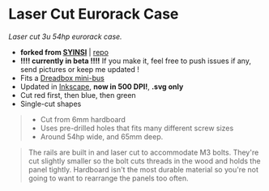 # Laser Cut Eurorack Case 
*Laser cut 3u 54hp eurorack case.*

 - **forked from [SYINSI](http://syinsi.com/make-lasercut-eurorack-case/)** | [repo](https://github.com/THX2112/Laser-Cut-Eurorack-Case)
 - **!!!! currently in beta !!!!** If you make it, feel free to push issues if any, send pictures or keep me updated !
 - Fits a [Dreadbox mini-bus](https://www.dreadbox-fx.com/product/cardboard-case-power-bundle/)
 - Updated in [Inkscape](https://inkscape.org/en/), **now in 500 DPI!**, **.svg only** 
 - Cut red first, then blue, then green
 - Single-cut shapes
 
 > - Cut from 6mm hardboard
 > - Uses pre-drilled holes that fits many different screw sizes
 > - Around 54hp wide, and 65mm deep.

> The rails are built in and laser cut to accommodate M3 bolts. They're cut slightly smaller so the bolt cuts threads in the wood and holds the panel tightly. Hardboard isn't the most durable material so you're not going to want to rearrange the panels too often.

